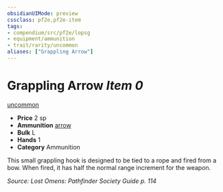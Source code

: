 ```yaml
---
obsidianUIMode: preview
cssclass: pf2e,pf2e-item
tags:
- compendium/src/pf2e/lopsg
- equipment/ammunition
- trait/rarity/uncommon
aliases: ["Grappling Arrow"]
---
```

# Grappling Arrow *Item 0*  
[uncommon](uncommon.md)  

- **Price** 2 sp
- **Ammunition** [arrow](arrow.md)
- **Bulk** L
- **Hands** 1
- **Category** Ammunition

This small grappling hook is designed to be tied to a rope and fired from a bow. When fired, it has half the normal range increment for the weapon.

*Source: Lost Omens: Pathfinder Society Guide p. 114*